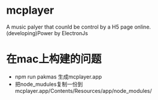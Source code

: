 # mcplayer
A music palyer that counld be control by a H5 page online.(developing)Power by ElectronJs

# 在mac上构建的问题
* npm run pakmas 生成mcplayer.app
* 把node_mudules复制一份到 mcplayer.app/Contents/Resources/app/node_modules/